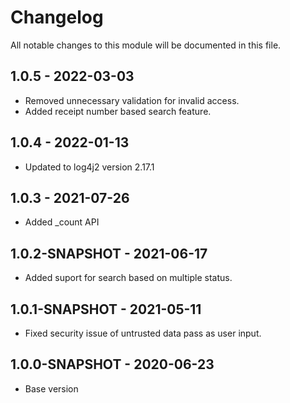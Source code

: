 # Changelog

All notable changes to this module will be documented in this file.

## 1.0.5 - 2022-03-03
- Removed unnecessary validation for invalid access.
- Added receipt number based search feature.

## 1.0.4 - 2022-01-13
- Updated to log4j2 version 2.17.1

## 1.0.3 - 2021-07-26

- Added _count API

## 1.0.2-SNAPSHOT - 2021-06-17

- Added suport for search based on multiple status.

## 1.0.1-SNAPSHOT - 2021-05-11

- Fixed security issue of untrusted data pass as user input.

## 1.0.0-SNAPSHOT - 2020-06-23

- Base version
